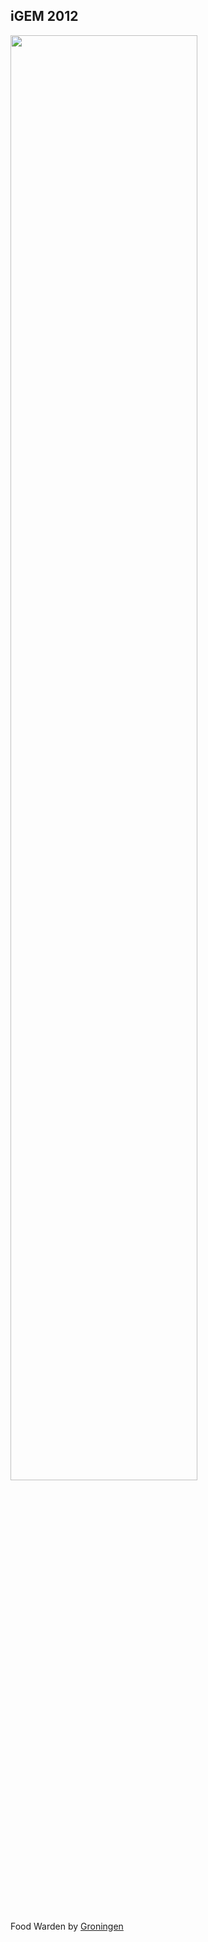 ##  iGEM 2012

<img src="resources/Groningen2012_Winners2.png" style="width:77%;height:auto"/>

Food Warden by [Groningen](http://2012.igem.org/Team:Groningen)

